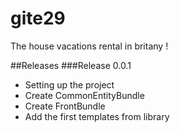 gite29
======

The house vacations rental in britany !

##Releases
###Release 0.0.1
- Setting up the project
- Create CommonEntityBundle
- Create FrontBundle
- Add the first templates from library